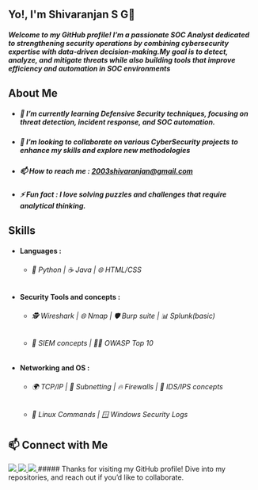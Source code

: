 ## Yo!, I'm Shivaranjan S G👋
##### Welcome to my GitHub profile! I’m a passionate SOC Analyst dedicated to strengthening security operations by combining cybersecurity expertise with data-driven decision-making.My goal is to detect, analyze, and mitigate threats while also building tools that improve efficiency and automation in SOC environments
## About Me
- ##### 🌱 I’m currently learning Defensive Security techniques, focusing on threat detection, incident response, and SOC automation.
- ##### 👯 I’m looking to collaborate on various CyberSecurity projects to enhance my skills and explore new methodologies
- ##### 📫 How to reach me : 2003shivaranjan@gmail.com
- ##### ⚡ Fun fact : I love solving puzzles and challenges that require analytical thinking.
## Skills
- #### Languages :
     - ###### 🐍 Python | ☕ Java | 🌐 HTML/CSS
- #### Security Tools and concepts :
     - ###### 🕵️ Wireshark | 🌐 Nmap | 🛡️ Burp suite | 📊 Splunk(basic)
     - ###### 🔐 SIEM concepts | 🏴‍☠️ OWASP Top 10
- #### Networking and OS :
     - ###### 🌍 TCP/IP | 🔢 Subnetting | 🔥 Firewalls | 👀 IDS/IPS concepts
     - ###### 🐧 Linux Commands | 🪟 Windows Security Logs
## 📫 Connect with Me
<a href="https://drive.google.com/file/d/1TdFknyttLt9FK7F_YqgOWzb8ZDQTPYS6/view?usp=sharing" target="_blank">
  <img src="https://img.shields.io/badge/Resume-4285F4?style=for-the-badge&logo=google-drive&logoColor=white" />
</a>  
<a href="https://www.linkedin.com/in/shivaranjan-s-g/" target="_blank">
  <img src="https://img.shields.io/badge/LinkedIn-0A66C2?style=for-the-badge&logo=linkedin&logoColor=white"/>
</a>  
<a href="mailto:2003shivaranjan@gmail.com" target="_blank">
  <img src="https://img.shields.io/badge/Gmail-D14836?style=for-the-badge&logo=gmail&logoColor=white"/>
</a>  
##### Thanks for visiting my GitHub profile! Dive into my repositories, and reach out if you’d like to collaborate.
